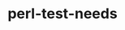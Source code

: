 ---
title: "perl-test-needs"
layout: cache
categories: [package, develop]
meta: {"versions": ["0.002010"], "compilers": ["oneapi@=2024.2.0"], "oss": ["ubuntu22.04"], "platforms": ["linux"], "targets": ["x86_64_v3"], "stacks": ["e4s-oneapi", "root"], "num_specs": 2, "num_specs_by_stack": {"e4s-oneapi": 2, "root": 2}}
spec_details: [{"hash": "tqcadblcxfaoaf7ou2tjv7cm3lkeukb6", "compiler": "oneapi@=2024.2.0", "versions": ["0.002010"], "os": "ubuntu22.04", "platform": "linux", "target": "x86_64_v3", "variants": ["build_system=perl"], "stacks": ["e4s-oneapi", "root"], "size": "-", "tarball": "https://binaries.spack.io/develop/build_cache/linux-ubuntu22.04-x86_64_v3/oneapi-2024.2.0/perl-test-needs-0.002010/linux-ubuntu22.04-x86_64_v3-oneapi-2024.2.0-perl-test-needs-0.002010-tqcadblcxfaoaf7ou2tjv7cm3lkeukb6.spack"}, {"hash": "kpx33lovvcfomv6ogkvbbopdd4ygtppr", "compiler": "oneapi@=2024.2.0", "versions": ["0.002010"], "os": "ubuntu22.04", "platform": "linux", "target": "x86_64_v3", "variants": ["build_system=perl"], "stacks": ["e4s-oneapi", "root"], "size": "-", "tarball": "https://binaries.spack.io/develop/build_cache/linux-ubuntu22.04-x86_64_v3/oneapi-2024.2.0/perl-test-needs-0.002010/linux-ubuntu22.04-x86_64_v3-oneapi-2024.2.0-perl-test-needs-0.002010-kpx33lovvcfomv6ogkvbbopdd4ygtppr.spack"}]
---